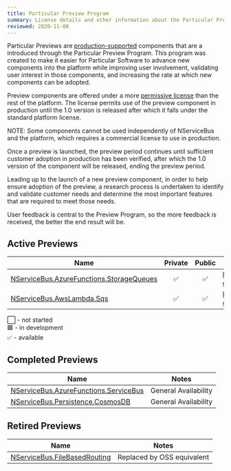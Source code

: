 ```yaml
---
title: Particular Preview Program
summary: License details and other information about the Particular Preview Program
reviewed: 2020-11-08
---
```


Particular Previews are [production-supported](support-policy.md) components that are a introduced through the Particular Preview Program. This program was created to make it easier for Particular Software to advance new components into the platform while improving user involvement, validating user interest in those components, and increasing the rate at which new components can be adopted.

Preview components are offered under a more [permissive license](https://particular.net/eula/previews) than the rest of the platform. The license permits use of the preview component in production until the 1.0 version is released after which it falls under the standard platform license.

NOTE: Some components cannot be used independently of NServiceBus and the platform, which requires a commercial license to use in production.

Once a preview is launched, the preview period continues until sufficient customer adoption in production has been verified, after which the 1.0 version of the component will be released, ending the preview period.

Leading up to the launch of a new preview component, in order to help ensure adoption of the preview, a research process is undertaken to identify and validate customer needs and determine the most important features that are required to meet those needs.

User feedback is central to the Preview Program, so the more feedback is received, the better the end result will be.

## Active Previews

| Name                       | Private | Public | Notes  |
|----------------------------|:-------:|:------:|--------|
| [NServiceBus.AzureFunctions.StorageQueues](/previews/azure-functions-storage-queues.md)| :white_check_mark: | :white_check_mark: | [Forum discussion](https://discuss.particular.net/t/nservicebus-azurefunctions-storagequeues-public-preview/1911) |
| [NServiceBus.AwsLambda.Sqs](/previews/aws-lambda-simple-queue-service.md)| :white_check_mark: | :white_check_mark: | [Forum discussion](https://discuss.particular.net/t/nservicebus-awslambda-sqs-public-preview-release-available/2158) |

:white_large_square: - not started<br>
:green_square: - in development<br>
:white_check_mark: - available<br>

## Completed Previews

| Name | Notes |
|------|-------|
| [NServiceBus.AzureFunctions.ServiceBus](/nservicebus/hosting/azure-functions-service-bus) | General Availability |
| [NServiceBus.Persistence.CosmosDB](/persistence/cosmosdb) | General Availability |

## Retired Previews

| Name | Notes |
|------|-------|
| [NServiceBus.FileBasedRouting](https://github.com/ParticularLabs/NServiceBus.FileBasedRouting) | Replaced by OSS equivalent |
